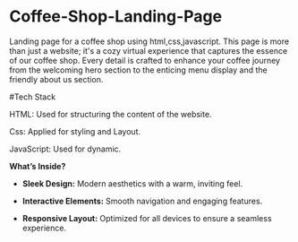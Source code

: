 # Coffee-Shop-Landing-Page
Landing page for a coffee shop using html,css,javascript.
This page is more than just a website; it's a cozy virtual experience that captures the essence of our coffee shop. Every detail is crafted to enhance your coffee journey from the welcoming hero section to the enticing menu display and the friendly about us section.


#Tech Stack


HTML: Used for structuring the content of the website.

Css: Applied for styling and Layout.

JavaScript: Used for dynamic.

**What’s Inside?**

- **Sleek Design:** Modern aesthetics with a warm, inviting feel.
  
- **Interactive Elements:** Smooth navigation and engaging features.

- **Responsive Layout:** Optimized for all devices to ensure a seamless experience.

